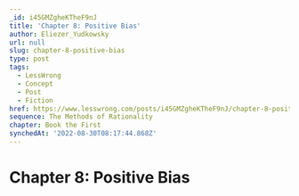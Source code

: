 ```yaml
---
_id: i45GMZgheKTheF9nJ
title: 'Chapter 8: Positive Bias'
author: Eliezer_Yudkowsky
url: null
slug: chapter-8-positive-bias
type: post
tags:
  - LessWrong
  - Concept
  - Post
  - Fiction
href: https://www.lesswrong.com/posts/i45GMZgheKTheF9nJ/chapter-8-positive-bias
sequence: The Methods of Rationality
chapter: Book the First
synchedAt: '2022-08-30T08:17:44.868Z'
---
```

# Chapter 8: Positive Bias

